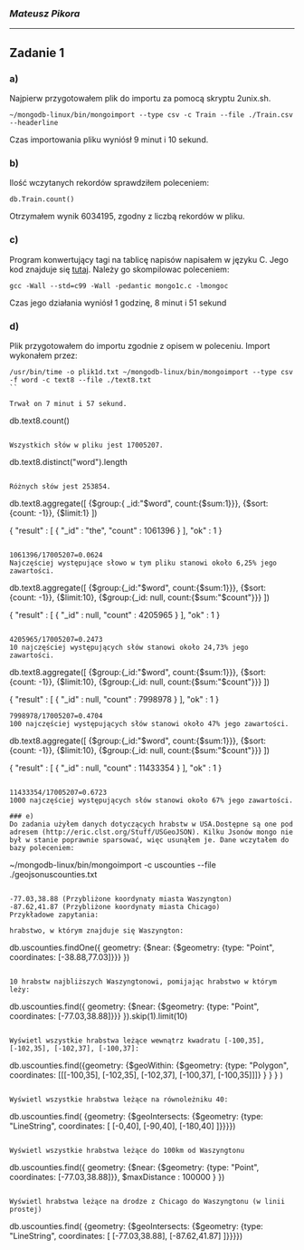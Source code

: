 ### *Mateusz Pikora*

----

## Zadanie 1
### a)
Najpierw przygotowałem plik do importu za pomocą skryptu 2unix.sh.

```
~/mongodb-linux/bin/mongoimport --type csv -c Train --file ./Train.csv --headerline
```

Czas importowania pliku wyniósł 9 minut i 10 sekund.

### b)
Ilość wczytanych rekordów sprawdziłem poleceniem:

```
db.Train.count()
```

Otrzymałem wynik 6034195, zgodny z liczbą rekordów w pliku.

### c)
Program konwertujący tagi na tablicę napisów napisałem w języku C. Jego kod znajduje się [tutaj](/docs/mpikora/mongo1c.c).
Należy go skompilowac poleceniem:

```
gcc -Wall --std=c99 -Wall -pedantic mongo1c.c -lmongoc
```

Czas jego działania wyniósł 1 godzinę, 8 minut i 51 sekund

### d)

Plik przygotowałem do importu zgodnie z opisem w poleceniu. Import wykonałem przez:

```
/usr/bin/time -o plik1d.txt ~/mongodb-linux/bin/mongoimport --type csv -f word -c text8 --file ./text8.txt
``

Trwał on 7 minut i 57 sekund.

``` 
db.text8.count()
```

Wszystkich słów w pliku jest 17005207.

```
db.text8.distinct("word").length
```

Różnych słów jest 253854.

```
db.text8.aggregate([ {$group:{ _id:"$word", count:{$sum:1}}}, {$sort: {count: -1}}, {$limit:1} ])

{ "result" : [ { "_id" : "the", "count" : 1061396 } ], "ok" : 1 }
```

1061396/17005207=0.0624
Najczęściej występujące słowo w tym pliku stanowi około 6,25% jego zawartości.

```
db.text8.aggregate([ {$group:{_id:"$word", count:{$sum:1}}}, {$sort: {count: -1}}, {$limit:10}, {$group:{_id: null, count:{$sum:"$count"}}} ])

{ "result" : [ { "_id" : null, "count" : 4205965 } ], "ok" : 1 }
```

4205965/17005207=0.2473
10 najczęściej występujących słów stanowi około 24,73% jego zawartości.

```
db.text8.aggregate([ {$group:{_id:"$word", count:{$sum:1}}}, {$sort: {count: -1}}, {$limit:10}, {$group:{_id: null, count:{$sum:"$count"}}} ])

{ "result" : [ { "_id" : null, "count" : 7998978 } ], "ok" : 1 }
```
7998978/17005207=0.4704
100 najczęściej występujących słów stanowi około 47% jego zawartości.

```
db.text8.aggregate([ {$group:{_id:"$word", count:{$sum:1}}}, {$sort: {count: -1}}, {$limit:10}, {$group:{_id: null, count:{$sum:"$count"}}} ])

{ "result" : [ { "_id" : null, "count" : 11433354 } ], "ok" : 1 }
```

11433354/17005207=0.6723
1000 najczęściej występujących słów stanowi około 67% jego zawartości.

### e)
Do zadania użyłem danych dotyczących hrabstw w USA.Dostępne są one pod adresem (http://eric.clst.org/Stuff/USGeoJSON). Kilku Jsonów mongo nie był w stanie poprawnie sparsować, więc usunąłem je. Dane wczytałem do bazy poleceniem:

```
~/mongodb-linux/bin/mongoimport -c uscounties --file ./geojsonuscounties.txt
```

-77.03,38.88 (Przybliżone koordynaty miasta Waszyngton)
-87.62,41.87 (Przybliżone koordynaty miasta Chicago)
Przykładowe zapytania:

hrabstwo, w którym znajduje się Waszyngton:

```
db.uscounties.findOne({ geometry: {$near: {$geometry: {type: "Point", coordinates: [-38.88,77.03]}}} })
```

10 hrabstw najbliższych Waszyngtonowi, pomijając hrabstwo w którym leży:

```
db.uscounties.find({ geometry: {$near: {$geometry: {type: "Point", coordinates: [-77.03,38.88]}}} }).skip(1).limit(10)
```

Wyświetl wszystkie hrabstwa leżące wewnątrz kwadratu [-100,35], [-102,35], [-102,37], [-100,37]:
```
db.uscounties.find({geometry: {$geoWithin: {$geometry: {type: "Polygon", coordinates: [[[-100,35], [-102,35], [-102,37], [-100,37], [-100,35]]]} } } } )
```

Wyświetl wszystkie hrabstwa leżące na równoleżniku 40:
```
db.uscounties.find( {geometry: {$geoIntersects: {$geometry: {type: "LineString", coordinates: [ [-0,40], [-90,40], [-180,40] ]}}}})
```

Wyświetl wszystkie hrabstwa leżące do 100km od Waszyngtonu
```
db.uscounties.find({ geometry: {$near: {$geometry: {type: "Point", coordinates: [-77.03,38.88]}}, $maxDistance : 100000 } })
```

Wyświetl hrabstwa leżące na drodze z Chicago do Waszyngtonu (w linii prostej)

```
db.uscounties.find( {geometry: {$geoIntersects: {$geometry: {type: "LineString", coordinates: [ [-77.03,38.88], [-87.62,41.87] ]}}}})
```

